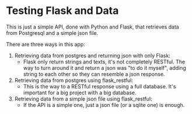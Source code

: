 # Testing Flask and Data

This is just a simple API, done with Python and Flask, that retrieves data from Postgresql and a simple json file.

There are three ways in this app:

1. Retrieving data from postgres and returning json with only Flask:
    - Flask only return strings and texts, it's not completely RESTful. The way to turn around it and return a json was "to do it myself", adding string to each other so they can resemble a json response.
2. Retrieving data from postgres using flask_restful:
    - This is the way to a RESTful response using a full database. It's important for a big project with a big database.
3. Retrieving data from a simple json file using flask_restful:
    - If the API is a simple one, just a json file (or a sqlite one) is enough. 